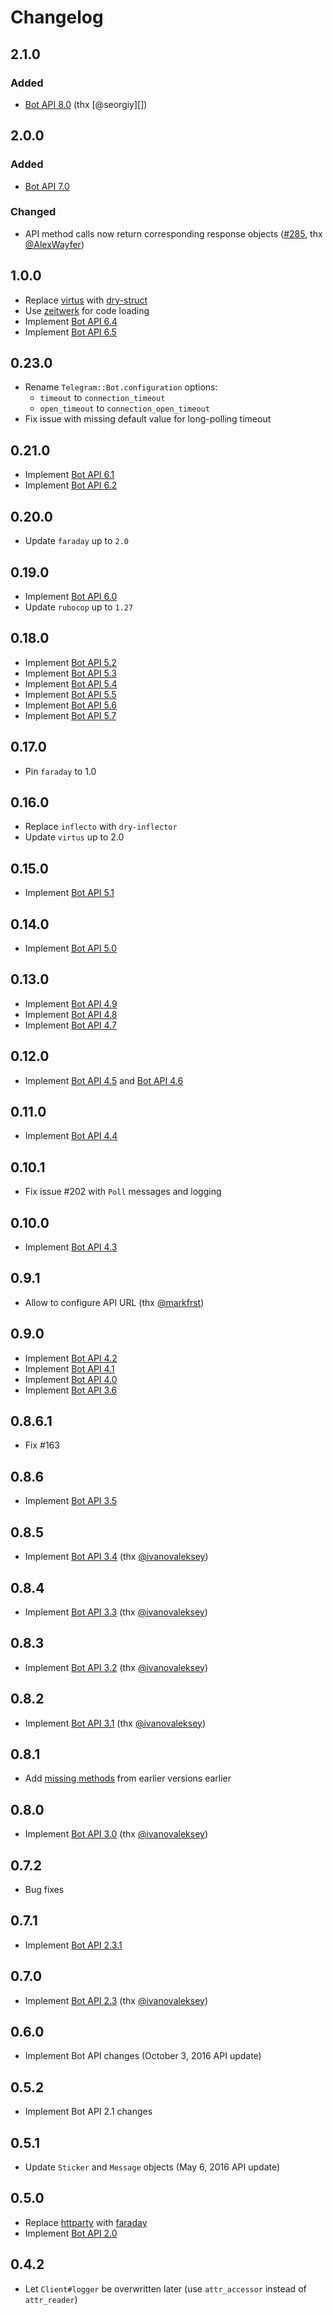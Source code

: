 # Changelog

## 2.1.0

### Added

- [Bot API 8.0](https://core.telegram.org/bots/api#november-17-2024) (thx [@seorgiy][])

## 2.0.0

### Added

- [Bot API 7.0](https://core.telegram.org/bots/api#december-29-2023)

### Changed

- API method calls now return corresponding response objects ([#285](https://github.com/atipugin/telegram-bot-ruby/pull/285), thx [@AlexWayfer](https://github.com/AlexWayfer))

## 1.0.0

- Replace [virtus](https://github.com/solnic/virtus) with [dry-struct](https://github.com/dry-rb/dry-struct)
- Use [zeitwerk](https://github.com/fxn/zeitwerk) for code loading
- Implement [Bot API 6.4](https://core.telegram.org/bots/api#december-30-2022)
- Implement [Bot API 6.5](https://core.telegram.org/bots/api#february-3-2023)

## 0.23.0

- Rename `Telegram::Bot.configuration` options:
  - `timeout` to `connection_timeout`
  - `open_timeout` to `connection_open_timeout`
- Fix issue with missing default value for long-polling timeout

## 0.21.0

- Implement [Bot API 6.1](https://core.telegram.org/bots/api#june-20-2022)
- Implement [Bot API 6.2](https://core.telegram.org/bots/api#august-12-2022)

## 0.20.0

- Update `faraday` up to `2.0`

## 0.19.0

- Implement [Bot API 6.0](https://core.telegram.org/bots/api-changelog#april-16-2022)
- Update `rubocop` up to `1.27`

## 0.18.0

- Implement [Bot API 5.2](https://core.telegram.org/bots/api-changelog#april-26-2021)
- Implement [Bot API 5.3](https://core.telegram.org/bots/api-changelog#june-25-2021)
- Implement [Bot API 5.4](https://core.telegram.org/bots/api-changelog#november-5-2021)
- Implement [Bot API 5.5](https://core.telegram.org/bots/api-changelog#december-7-2021)
- Implement [Bot API 5.6](https://core.telegram.org/bots/api-changelog#december-30-2021)
- Implement [Bot API 5.7](https://core.telegram.org/bots/api-changelog#january-31-2022)

## 0.17.0

- Pin `faraday` to 1.0

## 0.16.0

- Replace `inflecto` with `dry-inflector`
- Update `virtus` up to 2.0

## 0.15.0

- Implement [Bot API 5.1](https://core.telegram.org/bots/api#march-9-2021)

## 0.14.0

- Implement [Bot API 5.0](https://core.telegram.org/bots/api#november-4-2020)

## 0.13.0

- Implement [Bot API 4.9](https://core.telegram.org/bots/api-changelog#june-4-2020)
- Implement [Bot API 4.8](https://core.telegram.org/bots/api-changelog#april-24-2020)
- Implement [Bot API 4.7](https://core.telegram.org/bots/api-changelog#march-30-2020)

## 0.12.0

- Implement [Bot API 4.5](https://core.telegram.org/bots/api-changelog#december-31-2019) and [Bot API 4.6](https://core.telegram.org/bots/api-changelog#january-23-2020)

## 0.11.0

- Implement [Bot API 4.4](https://core.telegram.org/bots/api#july-29-2019)

## 0.10.1

- Fix issue #202 with `Poll` messages and logging

## 0.10.0

- Implement [Bot API 4.3](https://core.telegram.org/bots/api#may-31-2019)

## 0.9.1

- Allow to configure API URL (thx [@markfrst][])

## 0.9.0

- Implement [Bot API 4.2](https://core.telegram.org/bots/api-changelog#april-14-2019)
- Implement [Bot API 4.1](https://core.telegram.org/bots/api-changelog#august-27-2018)
- Implement [Bot API 4.0](https://core.telegram.org/bots/api-changelog#july-26-2018)
- Implement [Bot API 3.6](https://core.telegram.org/bots/api-changelog#february-13-2018)

## 0.8.6.1

- Fix #163

## 0.8.6

- Implement [Bot API 3.5](https://core.telegram.org/bots/api#november-17-2017)

## 0.8.5

- Implement [Bot API 3.4](https://core.telegram.org/bots/api#october-11-2017) (thx [@ivanovaleksey][])

## 0.8.4

- Implement [Bot API 3.3](https://core.telegram.org/bots/api#august-23-2017) (thx [@ivanovaleksey][])

## 0.8.3

- Implement [Bot API 3.2](https://core.telegram.org/bots/api#july-21-2017) (thx [@ivanovaleksey][])

## 0.8.2

- Implement [Bot API 3.1](https://core.telegram.org/bots/api#june-30-2017) (thx [@ivanovaleksey][])

## 0.8.1

- Add [missing methods](https://github.com/atipugin/telegram-bot-ruby/pull/127) from earlier versions earlier

## 0.8.0

- Implement [Bot API 3.0](https://core.telegram.org/bots/api#may-18-2017) (thx [@ivanovaleksey][])

## 0.7.2

- Bug fixes

## 0.7.1

- Implement [Bot API 2.3.1](https://core.telegram.org/bots/api-changelog#december-4-2016)

## 0.7.0

- Implement [Bot API 2.3](https://core.telegram.org/bots/api-changelog#november-21-2016) (thx [@ivanovaleksey][])

## 0.6.0

- Implement Bot API changes (October 3, 2016 API update)

## 0.5.2

- Implement Bot API 2.1 changes

## 0.5.1

- Update `Sticker` and `Message` objects (May 6, 2016 API update)

## 0.5.0

- Replace [httparty](https://github.com/jnunemaker/httparty) with [faraday](https://github.com/lostisland/faraday)
- Implement [Bot API 2.0](https://core.telegram.org/bots/2-0-intro)

## 0.4.2

- Let `Client#logger` be overwritten later (use `attr_accessor` instead of `attr_reader`)

[@ivanovaleksey]: https://github.com/ivanovaleksey
[@markfrst]: https://github.com/markfrst
